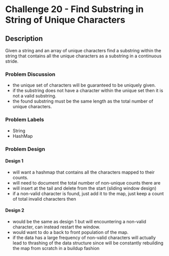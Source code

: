 # Challenge 20 - Find Substring in String of Unique Characters
## Description
>
Given a string and an array of unique characters find a substring within the string that contains all the unique characters as a substring in a continuous stride.

### Problem Discussion
- the unique set of characters will be guaranteed to be uniquely given.
- if the substring does not have a character within the unique set then it is not a valid substring.
- the found substring must be the same length as the total number of unique characters.

### Problem Labels
- String
- HashMap

### Problem Design
#### Design 1
- will want a hashmap that contains all the characters mapped to their counts.
- will need to document the total number of non-unique counts there are
- will insert at the tail and delete from the start (sliding window design)
- if a non-valid character is found, just add it to the map, just keep a count of total invalid characters then

#### Design 2
- would be the same as design 1 but will encountering a non-valid character, can instead restart the window.
- would want to do a back to front population of the map.
- if the data has a large frequency of non-valid characters will actually lead to thrashing of the data structure since will be constantly rebuilding the map from scratch in a buildup fashion